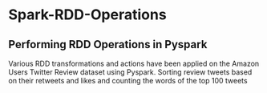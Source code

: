# Spark-RDD-Operations
## Performing RDD Operations in Pyspark
Various RDD transformations and actions have been applied on the Amazon Users Twitter Review dataset using Pyspark. Sorting review tweets based on their retweets and likes and counting the words of the top 100 tweets
